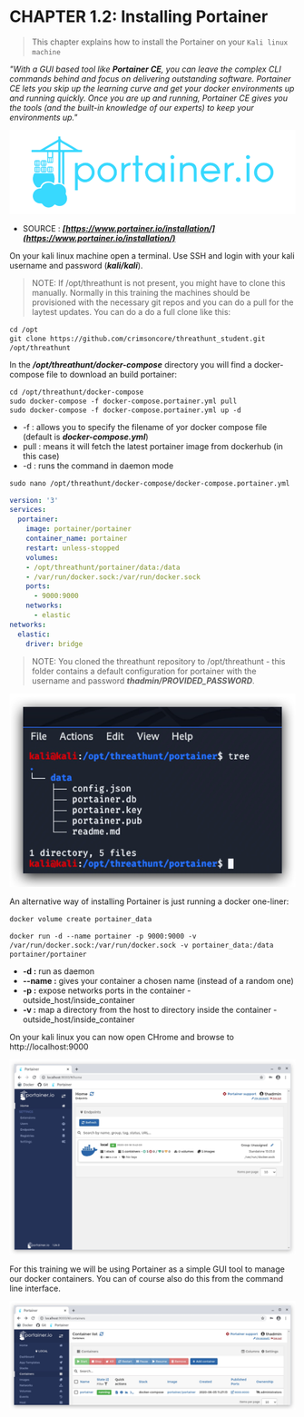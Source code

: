 #   CHAPTER 1.2: Installing Portainer
>This chapter explains how to install the Portainer on your `Kali linux machine`

_"With a GUI based tool like **Portainer CE**, you can leave the complex CLI commands behind and focus on delivering outstanding software. Portainer CE lets you skip up the learning curve and get your docker environments up and running quickly. Once you are up and running, Portainer CE gives you the tools (and the built-in knowledge of our experts) to keep your environments up."_

![Screenshot command](./assets/01-portainerlogo.png)

- SOURCE : ***[https://www.portainer.io/installation/](https://www.portainer.io/installation/)***

On your kali linux machine open a terminal. Use SSH and login with your kali username and password (***kali/kali***). 

> NOTE: If /opt/threathunt is not present, you might have to clone this manually. Normally in this training the machines should be provisioned with the necessary git repos and you can do a pull for the laytest updates. You can do a do a full clone like this:

```code
cd /opt
git clone https://github.com/crimsoncore/threathunt_student.git /opt/threathunt
```

In the ***/opt/threathunt/docker-compose*** directory you will find a docker-compose file to download an build portainer:

```code
cd /opt/threathunt/docker-compose
sudo docker-compose -f docker-compose.portainer.yml pull 
sudo docker-compose -f docker-compose.portainer.yml up -d
```
- -f : allows you to specify the filename of yor docker compose file (default is ***docker-compose.yml***)
- pull : means it will fetch the latest portainer image from dockerhub (in this case)
- -d : runs the command in daemon mode

```code
sudo nano /opt/threathunt/docker-compose/docker-compose.portainer.yml
```

```yml
version: '3'
services:
  portainer:
    image: portainer/portainer
    container_name: portainer
    restart: unless-stopped
    volumes:
    - /opt/threathunt/portainer/data:/data
    - /var/run/docker.sock:/var/run/docker.sock
    ports:
      - 9000:9000
    networks:
      - elastic
networks:
  elastic:
    driver: bridge
```

> NOTE: You cloned the threathunt repository to /opt/threathunt - this folder contains a default configuration for portainer with the username and password ***thadmin/PROVIDED_PASSWORD***. 

![Screenshot command](./assets/01-portainer.jpg)

An alternative way of installing Portainer is just running a docker one-liner:

```code
docker volume create portainer_data
```
```code
docker run -d --name portainer -p 9000:9000 -v /var/run/docker.sock:/var/run/docker.sock -v portainer_data:/data portainer/portainer 
```
- **-d :** run as daemon
- **--name :** gives your container a chosen name (instead of a random one)
- **-p :** expose networks ports in the container - outside_host/inside_container
- **-v :** map a directory from the host to directory inside the container - outside_host/inside_container
  
On your kali linux you can now open CHrome and browse to http://localhost:9000

![Screenshot command](./assets/02-portainergui.jpg)

For this training we will be using Portainer as a simple GUI tool to manage our docker containers. You can of course also do this from the command line interface.

![Screenshot command](./assets/02-portainergui2.jpg)
